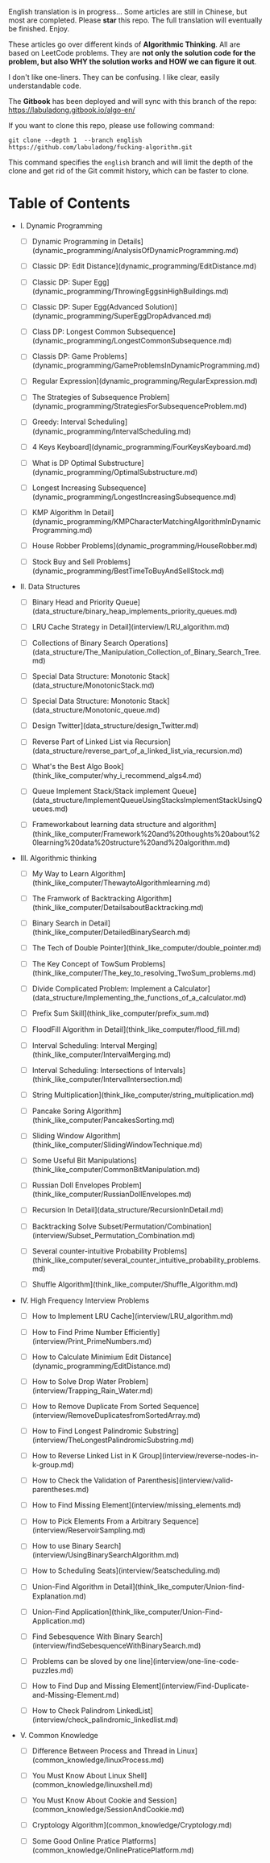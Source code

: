 English translation is in progress... Some articles are still in Chinese, but most are completed. Please **star** this repo. The full translation will eventually be finished. Enjoy.

These articles go over different kinds of **Algorithmic Thinking**. All are based on LeetCode problems. They are **not only the solution code for the problem, but also WHY the solution works and HOW we can figure it out**.

I don't like one-liners. They can be confusing. I like clear, easily understandable code.

The **Gitbook** has been deployed and will sync with this branch of the repo: https://labuladong.gitbook.io/algo-en/

If you want to clone this repo, please use following command:

```shell
git clone --depth 1  --branch english https://github.com/labuladong/fucking-algorithm.git
```
This command specifies the `english` branch and will limit the depth of the clone and get rid of the Git commit history, which can be faster to clone.

# Table of Contents

* I. Dynamic Programming

  - [ ] Dynamic Programming in Details](dynamic_programming/AnalysisOfDynamicProgramming.md)
  
  - [ ] Classic DP: Edit Distance](dynamic_programming/EditDistance.md)
  
  - [ ] Classic DP: Super Egg](dynamic_programming/ThrowingEggsinHighBuildings.md)
  
  - [ ] Classic DP: Super Egg(Advanced Solution)](dynamic_programming/SuperEggDropAdvanced.md)
  
  - [ ] Class DP: Longest Common Subsequence](dynamic_programming/LongestCommonSubsequence.md)
  
  - [ ] Classis DP: Game Problems](dynamic_programming/GameProblemsInDynamicProgramming.md)
  
  - [ ] Regular Expression](dynamic_programming/RegularExpression.md)
  
  - [ ] The Strategies of Subsequence Problem](dynamic_programming/StrategiesForSubsequenceProblem.md)
  
  - [ ] Greedy: Interval Scheduling](dynamic_programming/IntervalScheduling.md)
  
  - [ ] 4 Keys Keyboard](dynamic_programming/FourKeysKeyboard.md)
  
  - [ ] What is DP Optimal Substructure](dynamic_programming/OptimalSubstructure.md)
  
  - [ ] Longest Increasing Subsequence](dynamic_programming/LongestIncreasingSubsequence.md)
  
  - [ ] KMP Algorithm In Detail](dynamic_programming/KMPCharacterMatchingAlgorithmInDynamicProgramming.md)
  
  - [ ] House Robber Problems](dynamic_programming/HouseRobber.md)
  
  - [ ] Stock Buy and Sell Problems](dynamic_programming/BestTimeToBuyAndSellStock.md)

* II. Data Structures
  - [ ]  Binary Head and Priority Queue](data_structure/binary_heap_implements_priority_queues.md)
  
  - [ ]  LRU Cache Strategy in Detail](interview/LRU_algorithm.md)
  
  - [ ]  Collections of Binary Search Operations](data_structure/The_Manipulation_Collection_of_Binary_Search_Tree.md)
  
  - [ ]  Special Data Structure: Monotonic Stack](data_structure/MonotonicStack.md)
  
  - [ ]  Special Data Structure: Monotonic Stack](data_structure/Monotonic_queue.md)
 
  - [ ]  Design Twitter](data_structure/design_Twitter.md)
  
  - [ ]  Reverse Part of Linked List via Recursion](data_structure/reverse_part_of_a_linked_list_via_recursion.md)
  
  - [ ]  What's the Best Algo Book](think_like_computer/why_i_recommend_algs4.md)
  
  - [ ]  Queue Implement Stack/Stack implement Queue](data_structure/ImplementQueueUsingStacksImplementStackUsingQueues.md)
  
  - [ ]  Frameworkabout learning data structure and algorithm](think_like_computer/Framework%20and%20thoughts%20about%20learning%20data%20structure%20and%20algorithm.md)
  

* III. Algorithmic thinking
  - [ ]  My Way to Learn Algorithm](think_like_computer/ThewaytoAlgorithmlearning.md)
  
  - [ ]  The Framwork of Backtracking Algorithm](think_like_computer/DetailsaboutBacktracking.md)
  
  - [ ]  Binary Search in Detail](think_like_computer/DetailedBinarySearch.md)
  
  - [ ]  The Tech of Double Pointer](think_like_computer/double_pointer.md)
  
  - [ ]  The Key Concept of TowSum Problems](think_like_computer/The_key_to_resolving_TwoSum_problems.md)
  
  - [ ]  Divide Complicated Problem: Implement a Calculator](data_structure/Implementing_the_functions_of_a_calculator.md)
  
  - [ ]  Prefix Sum Skill](think_like_computer/prefix_sum.md)
  
  - [ ]  FloodFill Algorithm in Detail](think_like_computer/flood_fill.md)
  
  - [ ]  Interval Scheduling: Interval Merging](think_like_computer/IntervalMerging.md)
  
  - [ ]  Interval Scheduling: Intersections of Intervals](think_like_computer/IntervalIntersection.md)
  
  - [ ]  String Multiplication](think_like_computer/string_multiplication.md)
  
  - [ ]  Pancake Soring Algorithm](think_like_computer/PancakesSorting.md)
  
  - [ ]  Sliding Window Algorithm](think_like_computer/SlidingWindowTechnique.md)
  
  - [ ]  Some Useful Bit Manipulations](think_like_computer/CommonBitManipulation.md)
  
  - [ ]  Russian Doll Envelopes Problem](think_like_computer/RussianDollEnvelopes.md)
  
  - [ ]  Recursion In Detail](data_structure/RecursionInDetail.md)
  
  - [ ]  Backtracking Solve Subset/Permutation/Combination](interview/Subset_Permutation_Combination.md)
  
  - [ ]  Several counter-intuitive Probability Problems](think_like_computer/several_counter_intuitive_probability_problems.md)
  
  - [ ]  Shuffle Algorithm](think_like_computer/Shuffle_Algorithm.md)

* IV. High Frequency Interview Problems
  - [ ]  How to Implement LRU Cache](interview/LRU_algorithm.md)
  
  - [ ]  How to Find Prime Number Efficiently](interview/Print_PrimeNumbers.md)
  
  - [ ]  How to Calculate Minimium Edit Distance](dynamic_programming/EditDistance.md)
  
  - [ ]  How to Solve Drop Water Problem](interview/Trapping_Rain_Water.md)
  
  - [ ]  How to Remove Duplicate From Sorted Sequence](interview/RemoveDuplicatesfromSortedArray.md)
  
  - [ ]  How to Find Longest Palindromic Substring](interview/TheLongestPalindromicSubstring.md)
  
  - [ ]  How to Reverse Linked List in K Group](interview/reverse-nodes-in-k-group.md)
  
  - [ ]  How to Check the Validation of Parenthesis](interview/valid-parentheses.md)
  
  - [ ]  How to Find Missing Element](interview/missing_elements.md)
  
  - [ ]  How to Pick Elements From a Arbitrary Sequence](interview/ReservoirSampling.md)
  
  - [ ]  How to use Binary Search](interview/UsingBinarySearchAlgorithm.md)
  
  - [ ]  How to Scheduling Seats](interview/Seatscheduling.md)
  
  - [ ]  Union-Find Algorithm in Detail](think_like_computer/Union-find-Explanation.md)
  
  - [ ]  Union-Find Application](think_like_computer/Union-Find-Application.md)
  
  - [ ]  Find Sebesquence With Binary Search](interview/findSebesquenceWithBinarySearch.md)
  
  - [ ]  Problems can be sloved by one line](interview/one-line-code-puzzles.md)
  
  - [ ]  How to Find Dup and Missing Element](interview/Find-Duplicate-and-Missing-Element.md)
  
  - [ ]  How to Check Palindrom LinkedList](interview/check_palindromic_linkedlist.md)

* V. Common Knowledge
  - [ ]  Difference Between Process and Thread in Linux](common_knowledge/linuxProcess.md)
  
  - [ ]  You Must Know About Linux Shell](common_knowledge/linuxshell.md)
  
  - [ ]  You Must Know About Cookie and Session](common_knowledge/SessionAndCookie.md)
  
  - [ ]  Cryptology Algorithm](common_knowledge/Cryptology.md)
  
  - [ ]  Some Good Online Pratice Platforms](common_knowledge/OnlinePraticePlatform.md)
  

